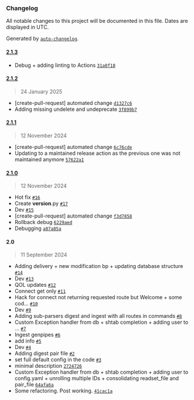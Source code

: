 ### Changelog

All notable changes to this project will be documented in this file. Dates are displayed in UTC.

Generated by [`auto-changelog`](https://github.com/CookPete/auto-changelog).

#### [2.1.3](https://github.com/c3g/project_tracking_cli/compare/2.1.2...2.1.3)

- Debug + adding linting to Actions [`31a0f18`](https://github.com/c3g/project_tracking_cli/commit/31a0f18bfb3e0ead40caf0e2d7f7fe9cf0b7a89b)

#### [2.1.2](https://github.com/c3g/project_tracking_cli/compare/2.1.1...2.1.2)

> 24 January 2025

- [create-pull-request] automated change [`d1327c6`](https://github.com/c3g/project_tracking_cli/commit/d1327c68e7b365ddb33cc642f0397090f35ac7ca)
- Adding missing undelete and undeprecate [`3f899b7`](https://github.com/c3g/project_tracking_cli/commit/3f899b787073fbfb2d6361ebc9e4278d66cd4fed)

#### [2.1.1](https://github.com/c3g/project_tracking_cli/compare/2.1.0...2.1.1)

> 12 November 2024

- [create-pull-request] automated change [`6c76cde`](https://github.com/c3g/project_tracking_cli/commit/6c76cdefa78f83a9cb4c6683ac04b0c9192d8e78)
- Updating to a maintained release action as the previous one was not maintained anymore [`57622a1`](https://github.com/c3g/project_tracking_cli/commit/57622a12e0d5cb2dc2fc8a2daa1cd7a83fd2c899)

#### [2.1.0](https://github.com/c3g/project_tracking_cli/compare/2.0...2.1.0)

> 12 November 2024

- Hot fix [`#16`](https://github.com/c3g/project_tracking_cli/pull/16)
- Create __version__.py [`#17`](https://github.com/c3g/project_tracking_cli/pull/17)
- Dev [`#15`](https://github.com/c3g/project_tracking_cli/pull/15)
- [create-pull-request] automated change [`f3d7858`](https://github.com/c3g/project_tracking_cli/commit/f3d785875120ac183f1c14f908a6d49ab9ff0d68)
- Rollback debug [`6229aed`](https://github.com/c3g/project_tracking_cli/commit/6229aed47792c38e79955616dd8112015ca84b4c)
- Debugging [`a87a85a`](https://github.com/c3g/project_tracking_cli/commit/a87a85add5070c98bc852a65f0e3e2d41a74a643)

#### 2.0

> 11 September 2024

- Adding delivery + new modification bp + updating database structure [`#14`](https://github.com/c3g/project_tracking_cli/pull/14)
- Dev [`#13`](https://github.com/c3g/project_tracking_cli/pull/13)
- QOL updates [`#12`](https://github.com/c3g/project_tracking_cli/pull/12)
- Connect get only [`#11`](https://github.com/c3g/project_tracking_cli/pull/11)
- Hack for connect not returning requested route but Welcome + some cod… [`#10`](https://github.com/c3g/project_tracking_cli/pull/10)
- Dev [`#9`](https://github.com/c3g/project_tracking_cli/pull/9)
- Adding sub-parsers digest and ingest with all routes in commands [`#8`](https://github.com/c3g/project_tracking_cli/pull/8)
- Custom Exception handler from db + shtab completion + adding user to … [`#7`](https://github.com/c3g/project_tracking_cli/pull/7)
- Ingest genpipes [`#6`](https://github.com/c3g/project_tracking_cli/pull/6)
- add info [`#5`](https://github.com/c3g/project_tracking_cli/pull/5)
- Dev [`#4`](https://github.com/c3g/project_tracking_cli/pull/4)
- Adding digest pair file [`#2`](https://github.com/c3g/project_tracking_cli/pull/2)
- set full default config in the code [`#3`](https://github.com/c3g/project_tracking_cli/pull/3)
- minimal description [`2724726`](https://github.com/c3g/project_tracking_cli/commit/272472657c0cd73ff9b716b6641045cb9b8da95e)
- Custom Exception handler from db + shtab completion + adding user to config.yaml + unrolling multiple IDs + consolidating readset_file and pair_file [`64afa6a`](https://github.com/c3g/project_tracking_cli/commit/64afa6ae4708f455bc53b128bdb121bed167c2d1)
- Some refactoring. Post working. [`41cac1a`](https://github.com/c3g/project_tracking_cli/commit/41cac1af50e68dc14231ac535882acfc859c2080)
